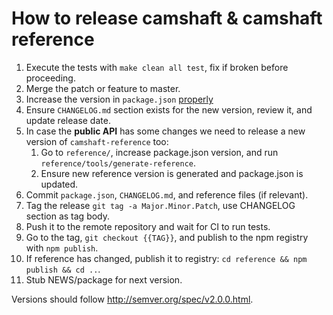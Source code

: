 # How to release camshaft & camshaft reference

1. Execute the tests with `make clean all test`, fix if broken before proceeding.
2. Merge the patch or feature to master.
3. Increase the version in `package.json` [properly](http://semver.org/spec/v2.0.0.html)
4. Ensure `CHANGELOG.md` section exists for the new version, review it, and update release date.
5. In case the **public API** has some changes we need to release a new version of `camshaft-reference` too:
   1. Go to `reference/`, increase package.json version, and run `reference/tools/generate-reference`.
   2. Ensure new reference version is generated and package.json is updated.
6. Commit `package.json`, `CHANGELOG.md`, and reference files (if relevant).
7. Tag the release `git tag -a Major.Minor.Patch`, use CHANGELOG section as tag body.
8. Push it to the remote repository and wait for CI to run tests.
9. Go to the tag, `git checkout {{TAG}}`, and publish to the npm registry with `npm publish`.
10. If reference has changed, publish it to registry: `cd reference && npm publish && cd ..`.
11. Stub NEWS/package for next version.

Versions should follow http://semver.org/spec/v2.0.0.html.
